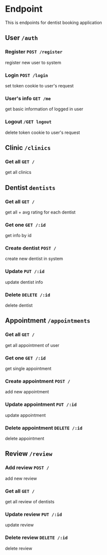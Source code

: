 # Endpoint

This is endpoints for dentist booking application

## User `/auth`

### Register `POST /register`

register new user to system

### Login `POST /login`

set token cookie to user's request

### User's info `GET /me`

get basic information of logged in user

### Logout `/GET logout`

delete token cookie to user's request

## Clinic `/clinics`

### Get all `GET /`

get all clinics

## Dentist `dentists`

### Get all `GET /`

get all + avg rating for each dentist

### Get one `GET /:id`

get info by id

### Create dentist `POST /`

create new dentist in system

### Update `PUT /:id`

update dentist info

### Delete `DELETE /:id`

delete dentist

## Appointment `/appointments`

### Get all `GET /`

get all appointment of user

### Get one `GET /:id`

get single appointment

### Create appointment `POST /`

add new appointment

### Update appointment `PUT /:id`

update appointment

### Delete appointment `DELETE /:id`

delete appointment

## Review `/review`

### Add review `POST /`

add new review

### Get all `GET /`

get all review of dentists

### Update review `PUT /:id`

update review

### Delete review `DELETE /:id`

delete review
